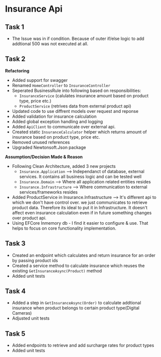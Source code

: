 # Insurance Api

## Task 1
 - The Issue was in if condition. Because of outer if/else logic to add addtional 500 was not executed at all.

## Task 2
  **Refactoring**
  - Added support for swagger
  -  Renamed `HomeController` to `InsuranceController`
  -  Seperated BusinessRule into following based on responsibilities:
     - `InsuranceService` (calulates insurance amount based on product type, price etc.)
     - `ProductService` (retrives data from external product api)
  - Updated code to use diffrent models over request and reponse
  - Added validation for insurance calculation
  - Added global exception handling and logging
  - Added `ApiClient` to communicate over external api.
  - Created static `InsuranceCalculator` helper which returns amount of insurance based on product type, price etc.
  - Removed unused references
  - Upgraded Newtonsoft.Json package

**Assumption/Decision Made & Reason**
 - Following Clean Architecture, added 3 new projects
    - `Insurance.Application` --> Independanct of database, external services. It contains all business logic and can be tested well  
    - `Insurance.Domain` --> Where all application related entities resides
    - `Insurance.Infrastructure` --> Where communication to external services/frameworks resides
 - Added ProductService in Insurance.Infrastructure --> It's different api to which we don't have control over. we just communicates to retrieve product data. Therefore its ideal to put it in Infrastructure. It doesn't affect even insurance calculation even if in future something changes over product api. 
 - Using EFCore Inmemory db -  I find it easier to configure & use. That helps to focus on core functionality implementation.  

## Task 3
- Created an endpoint which calculates and return insurance for an order by passing product ids
- Created a service method to calculate insurance which reuses the existing `GetInsuranceAsync(Product)` method
- Added unit tests

## Task 4
- Added a step in `GetInsuranceAsync(Order)` to calculate addtional insurance when product belongs to certain product type(Digital Cameras)
- Adjusted unit tests

## Task 5
- Added endpoints to retrieve and add surcharge rates for product types 
- Added unit tests